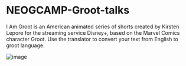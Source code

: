 # NEOGCAMP-Groot-talks
I Am Groot is an American animated series of shorts created by Kirsten Lepore for the streaming service Disney+, based on the Marvel Comics character Groot. Use the translator to convert your text from English to groot language.

![image](https://user-images.githubusercontent.com/90324515/191083175-87615480-c2f9-4cc6-b822-1196ae88b52d.png)
